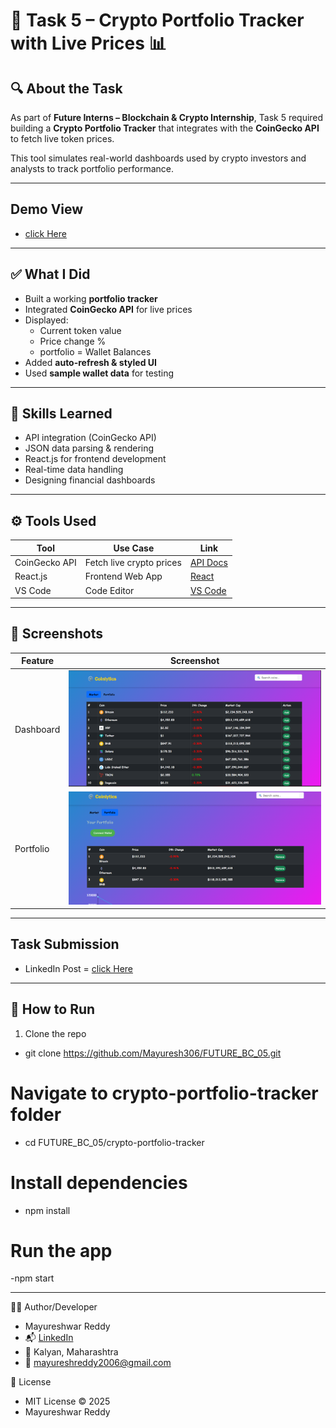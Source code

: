 # 📝 Task 5 – Crypto Portfolio Tracker with Live Prices 📊

## 🔍 About the Task
As part of **Future Interns – Blockchain & Crypto Internship**, Task 5 required building a **Crypto Portfolio Tracker** that integrates with the **CoinGecko API** to fetch live token prices.

This tool simulates real-world dashboards used by crypto investors and analysts to track portfolio performance.

---

## Demo View
- [click Here](https://coinlytics-io.vercel.app/)

---

## ✅ What I Did
- Built a working **portfolio tracker**
- Integrated **CoinGecko API** for live prices
- Displayed:
  - Current token value
  - Price change %
  - portfolio = Wallet Balances
- Added **auto-refresh & styled UI**
- Used **sample wallet data** for testing

---

## 🧠 Skills Learned
- API integration (CoinGecko API)
- JSON data parsing & rendering
- React.js for frontend development
- Real-time data handling
- Designing financial dashboards

---

## ⚙️ Tools Used
| Tool            | Use Case                          | Link |
|-----------------|----------------------------------|------|
| CoinGecko API   | Fetch live crypto prices          | [API Docs](https://www.coingecko.com/en/api) |
| React.js        | Frontend Web App                  | [React](https://react.dev) |
| VS Code         | Code Editor                       | [VS Code](https://code.visualstudio.com) |

---

## 📸 Screenshots
| Feature | Screenshot |
|---------|------------|
| Dashboard | ![Dashboard](/dashboard.png) |
| Portfolio | ![Portfolio](/portfolio.png) |

---

## Task Submission
- LinkedIn Post = [click Here](https://www.linkedin.com/posts/mayureshwar-reddy-37a4a2342_futureinterns-blockchain-crypto-activity-7364657286369230848-0z4-?utm_source=share&utm_medium=member_desktop&rcm=ACoAAFXbiY4BD_ne47IWVA4Q_vpVDbbJD63-cbc)

---

## 🚀 How to Run
1. Clone the repo  
- git clone https://github.com/Mayuresh306/FUTURE_BC_05.git
# Navigate to crypto-portfolio-tracker folder
- cd FUTURE_BC_05/crypto-portfolio-tracker
# Install dependencies
- npm install
# Run the app
-npm start

---

🙋‍♂️ Author/Developer
- Mayureshwar Reddy
- 📬 [LinkedIn](https://www.linkedin.com/in/mayureshwar-reddy-37a4a2342?utm_source=share&utm_campaign=share_via&utm_content=profile&utm_medium=android_app)
- 📍 Kalyan, Maharashtra
- 📧 mayureshreddy2006@gmail.com

📜 License
- MIT License © 2025
- Mayureshwar Reddy
